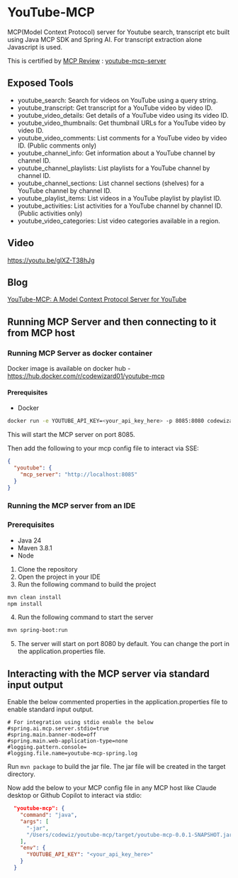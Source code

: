 # YouTube-MCP

MCP(Model Context Protocol) server for Youtube search, transcript etc built using Java MCP SDK and Spring AI. For transcript extraction alone Javascript is used.

This is certified by [MCP Review](https://mcpreview.com/) : [youtube-mcp-server](https://mcpreview.com/mcp-servers/CodeWizzard01/youtube-mcp-server)


## Exposed Tools

- youtube_search: Search for videos on YouTube using a query string.
- youtube_transcript: Get transcript for a YouTube video by video ID.
- youtube_video_details: Get details of a YouTube video using its video ID.
- youtube_video_thumbnails: Get thumbnail URLs for a YouTube video by video ID.
- youtube_video_comments: List comments for a YouTube video by video ID. (Public comments only)
- youtube_channel_info: Get information about a YouTube channel by channel ID.
- youtube_channel_playlists: List playlists for a YouTube channel by channel ID.
- youtube_channel_sections: List channel sections (shelves) for a YouTube channel by channel ID.
- youtube_playlist_items: List videos in a YouTube playlist by playlist ID.
- youtube_activities: List activities for a YouTube channel by channel ID. (Public activities only)
- youtube_video_categories: List video categories available in a region.

## Video

https://youtu.be/glXZ-T38hJg

## Blog
[YouTube-MCP: A Model Context Protocol Server for YouTube](https://codewiz.info/blog/model-context-protocol/)


## Running MCP Server and then connecting to it from MCP host

### Running MCP Server as docker container

Docker image is available on docker hub - https://hub.docker.com/r/codewizard01/youtube-mcp

#### Prerequisites
- Docker

```bash
docker run -e YOUTUBE_API_KEY=<your_api_key_here> -p 8085:8080 codewizard01/youtube-mcp:latest
```
This will start the MCP server on port 8085. 

Then add the following to your mcp config file to interact via SSE:

```json
{
  "youtube": {
    "mcp_server": "http://localhost:8085"
  }
}
```

### Running the MCP server from an IDE

### Prerequisites
- Java 24
- Maven 3.8.1
- Node
  

1. Clone the repository
2. Open the project in your IDE
3. Run the following command to build the project
```bash
mvn clean install
npm install
```
4. Run the following command to start the server
```bash
mvn spring-boot:run
```
5. The server will start on port 8080 by default. You can change the port in the application.properties file.


## Interacting with the MCP server via standard input output

Enable the below commented properties in the application.properties file to enable standard input output.

```properties
# For integration using stdio enable the below
#spring.ai.mcp.server.stdio=true
#spring.main.banner-mode=off
#spring.main.web-application-type=none
#logging.pattern.console=
#logging.file.name=youtube-mcp-spring.log
```

Run `mvn package` to build the jar file. The jar file will be created in the target directory.

Now add the below to your MCP config file in any MCP host like Claude desktop or Github Copilot  to interact via stdio:

```json
  "youtube-mcp": {
    "command": "java",
    "args": [
      "-jar", 
      "/Users/codewiz/youtube-mcp/target/youtube-mcp-0.0.1-SNAPSHOT.jar"
    ],
    "env": {
      "YOUTUBE_API_KEY": "<your_api_key_here>"
    }
  }
```


